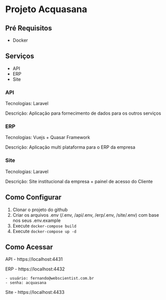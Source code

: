 # Projeto Acquasana

## Pré Requisitos

- Docker

## Serviços

- API
- ERP
- Site

### API

Tecnologias: Laravel

Descrição: Aplicação para fornecimento de dados para os outros serviços

### ERP

Tecnologias: Vuejs + Quasar Framework

Descrição: Aplicação multi plataforma para o ERP da empresa

### Site

Tecnologias: Laravel

Descrição: Site institucional da empresa + painel de acesso do Cliente


## Como Configurar

1) Clonar o projeto do github
2) Criar os arquivos .env (/.env, /api/.env, /erp/.env, /site/.env) com base nos seus .env.example
3) Execute `docker-compose build` 
4) Execute `docker-compose up -d`

## Como Acessar

API - https://localhost:4431

ERP - https://localhost:4432
    
    - usuário: fernando@webscientist.com.br
    - senha: acquasana

Site - https://localhost:4433
